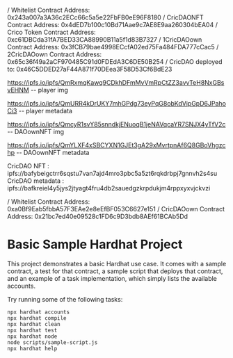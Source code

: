 / Whitelist Contract Address: 0x243a007a3A36c2ECc66c5a5e22FbFB0eE96F8180
/ CricDAONFT Contract Address: 0x4dED7b100c10Bd71Aae9c7AE8E9aa260304bEA04
/ Crico Token Contract Address: 0xc61DBCda31fA7BED33CA88990B11a5f1d83B7327
/ 1CricDAOown Contract Address: 0x3fCB79bae4998ECcfA02ed75Fa484FDA777cCac5
/ 2CricDAOown Contract Address: 0x65c36f49a2aCF970485C91d0FDEdA3C6DE50B254
/ CricDAO deployed to: 0x46C5DDED27aF44A871f70DEea3F58D53Cf6BdE23

https://ipfs.io/ipfs/QmRxmqKawq9CDkhDFmMvVmRpCtZZ3avvTeH8NxGBsvEHNM -- player img

https://ipfs.io/ipfs/QmURR4kDrUKY7mhGPdg73eyPqG8obKdVipGpD6JPahoCi3 -- player metadata

https://ipfs.io/ipfs/QmcyR1svY85snndkjENuoqB1jeNAVqcaYR7SNJX4yTfV2c -- DAOownNFT img

https://ipfs.io/ipfs/QmYLXF4xSBCYXN1GJEt3gA29xMvrtpnAf6Q8GBoVhgzchp -- DAOownNFT metadata

CricDAO NFT : ipfs://bafybeigctrr6sqstu7van7ajd4mro3pbc5a5zt6rqkdrbpj7gnnvh2s4su
CricDAO metadata : ipfs://bafkreiel4y5jys2jtyagt4fru4db2sauedgzkrpdukjm4rppxyxvjckvzi

/ Whitelist Contract Address: 0xa0Bf9Eab5fbbA57F3EAe2e8eEfBF053C6627e151
/ CricDAOown Contract Address: 0x21bc7ed40e09528c1FD6c9D3bdb8AEf61BCAb5Dd

# Basic Sample Hardhat Project

This project demonstrates a basic Hardhat use case. It comes with a sample contract, a test for that contract, a sample script that deploys that contract, and an example of a task implementation, which simply lists the available accounts.

Try running some of the following tasks:

```shell
npx hardhat accounts
npx hardhat compile
npx hardhat clean
npx hardhat test
npx hardhat node
node scripts/sample-script.js
npx hardhat help
```
